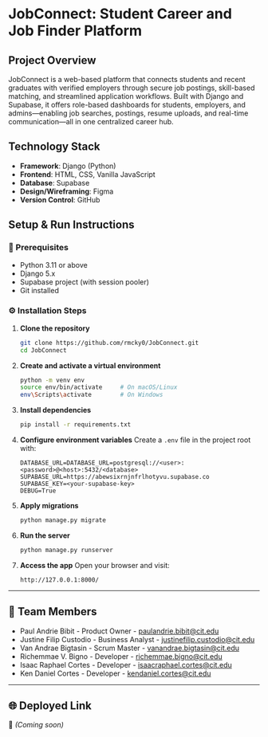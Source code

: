 # JobConnect: Student Career and Job Finder Platform

## Project Overview
JobConnect is a web-based platform that connects students and recent graduates with verified employers through secure job postings, skill-based matching, and streamlined application workflows. Built with Django and Supabase, it offers role-based dashboards for students, employers, and admins—enabling job searches, postings, resume uploads, and real-time communication—all in one centralized career hub.

## Technology Stack

- **Framework**: Django (Python) 
- **Frontend**: HTML, CSS, Vanilla JavaScript 
- **Database**: Supabase 
- **Design/Wireframing**: Figma 
- **Version Control**: GitHub

## Setup & Run Instructions

### 🧱 Prerequisites
- Python 3.11 or above  
- Django 5.x  
- Supabase project (with session pooler)  
- Git installed  

### ⚙️ Installation Steps
1. **Clone the repository**
   ```bash
   git clone https://github.com/rmcky0/JobConnect.git
   cd JobConnect
   ```

2. **Create and activate a virtual environment**
   ```bash
   python -m venv env
   source env/bin/activate     # On macOS/Linux
   env\Scripts\activate        # On Windows
   ```

3. **Install dependencies**
   ```bash
   pip install -r requirements.txt
   ```

4. **Configure environment variables**
   Create a `.env` file in the project root with:
   ```env
   DATABASE_URL=DATABASE_URL=postgresql://<user>:<password>@<host>:5432/<database>
   SUPABASE_URL=https://abewsixrnjnfrlhotyvu.supabase.co
   SUPABASE_KEY=<your-supabase-key>
   DEBUG=True
   ```

5. **Apply migrations**
   ```bash
   python manage.py migrate
   ```

6. **Run the server**
   ```bash
   python manage.py runserver
   ```

7. **Access the app**
   Open your browser and visit:
   ```
   http://127.0.0.1:8000/
   ```

---

## 👥 Team Members

- Paul Andrie Bibit - Product Owner - paulandrie.bibit@cit.edu
- Justine Filip Custodio - Business Analyst - justinefilip.custodio@cit.edu
- Van Andrae Bigtasin - Scrum Master - vanandrae.bigtasin@cit.edu
- Richemmae V. Bigno - Developer - richemmae.bigno@cit.edu 
- Isaac Raphael Cortes - Developer - isaacraphael.cortes@cit.edu
- Ken Daniel Cortes - Developer - kendaniel.cortes@cit.edu

---

## 🌐 Deployed Link
🔗 *(Coming soon)*


